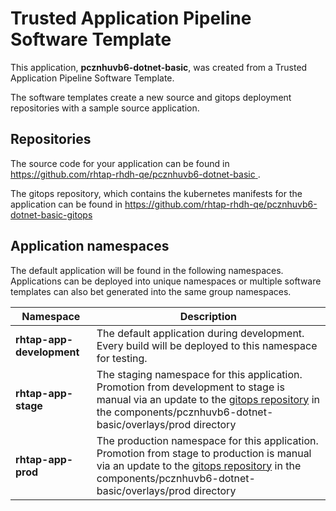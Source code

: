 # Trusted Application Pipeline Software Template

This application, **pcznhuvb6-dotnet-basic**, was created from a Trusted Application Pipeline Software Template.

The software templates create a new source and gitops deployment repositories with a sample source application. 

## Repositories

The source code for your application can be found in [https://github.com/rhtap-rhdh-qe/pcznhuvb6-dotnet-basic ](https://github.com/rhtap-rhdh-qe/pcznhuvb6-dotnet-basic ).
 
The gitops repository, which contains the kubernetes manifests for the application can be found in 
[https://github.com/rhtap-rhdh-qe/pcznhuvb6-dotnet-basic-gitops ](https://github.com/rhtap-rhdh-qe/pcznhuvb6-dotnet-basic-gitops ) 

## Application namespaces 

The default application will be found in the following namespaces. Applications can be deployed into unique namespaces or multiple software templates can also bet generated into the same group namespaces.  

|  Namespace   |  Description   |  
| -------- | -------- |   
| **rhtap-app-development** | The default application during development. Every build will be deployed to this namespace for testing. | 
| **rhtap-app-stage** | The staging namespace for this application. Promotion from development to stage is manual via an update to the [gitops repository](https://github.com/rhtap-rhdh-qe/pcznhuvb6-dotnet-basic-gitops ) in the components/pcznhuvb6-dotnet-basic/overlays/prod directory |  
| **rhtap-app-prod** | The production namespace for this application. Promotion from stage to production is manual via an update to the [gitops repository](https://github.com/rhtap-rhdh-qe/pcznhuvb6-dotnet-basic-gitops ) in the components/pcznhuvb6-dotnet-basic/overlays/prod directory | 